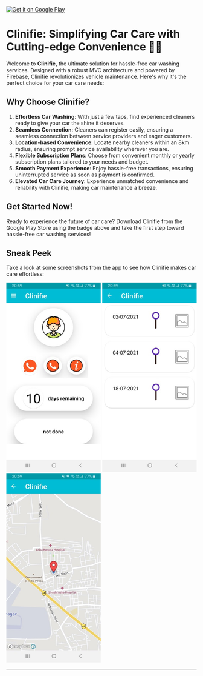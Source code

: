 <!-- Clinifie Logo -->
<!-- <img src="https://your-image-link-here.com/logo.png" alt="Clinifie Logo" height="80" />  -->

<a href="https://play.google.com/store/apps/details?id=com.org.clinify">
    <img alt="Get it on Google Play"
         height="60"
         src="https://play.google.com/intl/en_us/badges/images/generic/en_badge_web_generic.png" />
</a>

# Clinifie: Simplifying Car Care with Cutting-edge Convenience 🚗💧

Welcome to **Clinifie**, the ultimate solution for hassle-free car washing services. Designed with a robust MVC architecture and powered by Firebase, Clinifie revolutionizes vehicle maintenance. Here's why it's the perfect choice for your car care needs:

## Why Choose Clinifie?
1. **Effortless Car Washing**: With just a few taps, find experienced cleaners ready to give your car the shine it deserves.
2. **Seamless Connection**: Cleaners can register easily, ensuring a seamless connection between service providers and eager customers.
3. **Location-based Convenience**: Locate nearby cleaners within an 8km radius, ensuring prompt service availability wherever you are.
4. **Flexible Subscription Plans**: Choose from convenient monthly or yearly subscription plans tailored to your needs and budget.
5. **Smooth Payment Experience**: Enjoy hassle-free transactions, ensuring uninterrupted service as soon as payment is confirmed.
6. **Elevated Car Care Journey**: Experience unmatched convenience and reliability with Clinifie, making car maintenance a breeze.

## Get Started Now!
Ready to experience the future of car care? Download Clinifie from the Google Play Store using the badge above and take the first step toward hassle-free car washing services!

## Sneak Peek
Take a look at some screenshots from the app to see how Clinifie makes car care effortless:

<img src="https://raw.githubusercontent.com/aniket691/CLINIFIE/main/app/images/126812758-c9ea5e30-68d6-4732-a3ed-e472b3d440b8.jpg" height="500" width="250"> <img src="https://raw.githubusercontent.com/aniket691/CLINIFIE/main/app/images/126813448-20685b77-1d06-4e2f-8a5b-1740296a6aca.jpg" height="500" width="250"> <img src="https://raw.githubusercontent.com/aniket691/CLINIFIE/main/app/images/126813970-49d2c5ab-59fc-4d03-a3d6-91a84ee68731.jpg" height="500" width="250">

---
